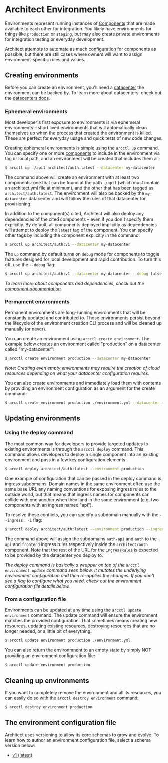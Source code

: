 # Architect Environments

Environments represent running instances of [Components](../components/) that
are made available to each other for integration. You likely have environments for
things like `production` or `staging`, but may also create private environments for
integration testing or everyday development.

Architect attempts to automate as much configuration for components as possible, but
there are still cases where owners will want to assign environment-specific rules
and values.

## Creating environments

Before you can create an environment, you'll need a [datacenter](../datacenters/) the
environment can be backed by. To learn more about datacenters, check out the [datacenters docs](../datacenters/).

### Ephemeral environments

Most developer's first exposure to environments is via ephemeral environments –
short lived environments that will automatically clean themselves up when the process
that created the environment is killed. These are perfect for everyday usage and quick
tests of new code changes.

Creating ephemeral environments is simple using the `arcctl up` command. You can specify
one or more [components](../components/) to include in the environment via tag or local path,
and an environment will be created that includes them all:

```sh
$ arcctl up ./api1 architect/auth:latest --datacenter my-datacenter
```

The command above will create an environment with at least two components: one that can be found
at the path `./api1` (which must contain an architect.yml file at minimum), and the other that has
been tagged as `architect/auth:latest`. The environment will also be backed by the `my-datacenter`
datacenter and will follow the rules of that datacenter for provisioning.

In addition to the component(s) cited, Architect will also deploy any dependencies of the cited components –
even if you don't specify them explicitly. By default, all components deployed implicitly as dependencies
will attempt to deploy the `latest` tag of the component. You can specify other tags by including the
component explicitly in the command:

```sh
$ arcctl up architect/auth:v1 --datacenter my-datacenter
```

The `up` command by default turns on `debug` mode for components to toggle features designed for local
development and rapid contribution. To turn this off, use the `--debug` flag:

```sh
$ arcctl up architect/auth:v1 --datacenter my-datacenter --debug false
```

_To learn more about components and dependencies, check out the [component documentation](../components/)._

### Permament environments

Permanent environments are long-running environments that will be constantly updated and contributed to.
These environments persist beyond the lifecycle of the environment creation CLI process and will be cleaned
up manually (or never).

You can create an environment using `arcctl create environment`. The example below creates an environment
called "production" on a datacenter called "my-datacenter":

```sh
$ arcctl create environment production --datacenter my-datacenter
```

_Note: Creating even empty environments may require the creation of cloud resources
depending on what your datacenter configuration requires._

You can also create environments and immediately load them with contents by providing
an environment configuration as an argument for the create command:

```sh
$ arcctl create environment production ./environment.yml --datacenter my-datacenter
```

## Updating environments

### Using the deploy command

The most common way for developers to provide targeted updates to existing environments is through
the `arcctl deploy` command. This command allows developers to deploy a single component into an
existing environment and pass in a few key configuration elements.

```sh
$ arcctl deploy architect/auth:latest --environment production
```

One example of configuration that can be passed in the deploy command is ingress subdomains. Domain
names in the same environment often use the same base URL any naming conventions for exposing
ingress rules to the outside world, but that means that ingress names for components can
collide with one another when they land in the same environment (e.g. two components with an ingress
named "api").

To resolve these conflicts, you can specify a subdomain manually with the `--ingress, -i` flag:

```sh
$ arcctl deploy architect/auth:latest --environment production --ingress api:auth-api frontend:auth
```

The command above will assign the subdomains `auth-api` and `auth` to the `api` and `frontend` ingress
rules respectively inside the `architect/auth` component. Note that the rest of the URL for the [`ingressRules`](../%40resources/ingressRule/)
is expected to be provided by the datacenter you deploy to.

_The deploy command is basically a wrapper on top of the `arcctl environment update` command seen below.
It mutates the underlying environment configuration and then re-applies the changes. If you don't see
a flag to configure what you need, check out the environment configuration file details below._

### From a configuration file

Environments can be updated at any time using the `arcctl update environment` command. The update
command will ensure the environment matches the provided configuration. That sometimes means creating
new resources, updating existing resources, destroying resources that are no longer needed, or a little
bit of everything.

```sh
$ arcctl update environment production ./environment.yml
```

You can also return the environmnent to an empty state by simply NOT providing an environment configuration
file:

```sh
$ arcctl update environment production
```

## Cleaning up environments

If you want to completely remove the environment and all its resources, you can easily do so with the
`arcctl destroy environment` command:

```sh
$ arcctl destroy environment production
```

## The environment configuration file

Architect uses versioning to allow its core schemas to grow and evolve. To learn how to author an
environment configuration file, select a schema version below:

- [v1 (latest)](./v1/)
